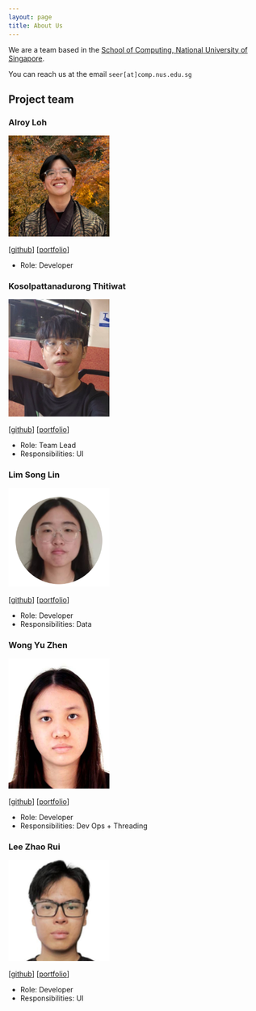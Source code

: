 ```yaml
---
layout: page
title: About Us
---
```


We are a team based in the [School of Computing, National University of Singapore](https://www.comp.nus.edu.sg).

You can reach us at the email `seer[at]comp.nus.edu.sg`

## Project team

### Alroy Loh

<img src="images/dumboiroy.png" width="200px">

[[github](https://github.com/dumboiroy)]
[[portfolio](team/dumboiroy.md)]

- Role: Developer

### Kosolpattanadurong Thitiwat

<img src="images/catisnotsodium.png" width="200px">

[[github](http://github.com/catisnotsodium)]
[[portfolio](team/catisnotsodium)]

- Role: Team Lead
- Responsibilities: UI

### Lim Song Lin

<img src="images/forestmu.png" width="200px">

[[github](http://github.com/forestmu)] [[portfolio](team/forestmu.md)]

- Role: Developer
- Responsibilities: Data

### Wong Yu Zhen

<img src="images/wongyuzhen.png" width="200px">

[[github](http://github.com/wongyuzhen)]
[[portfolio](team/wongyuzhen.md)]

- Role: Developer
- Responsibilities: Dev Ops + Threading

### Lee Zhao Rui

<img src="images/oilyfishball.png" width="200px">

[[github](http://github.com/oilyfishball)]
[[portfolio](team/oilyfishball.md)]

- Role: Developer
- Responsibilities: UI
